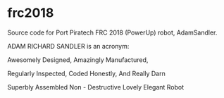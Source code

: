 # frc2018
Source code for Port Piratech FRC 2018 (PowerUp) robot, AdamSandler.

ADAM RICHARD SANDLER is an acronym:

Awesomely
Designed,
Amazingly
Manufactured,

Regularly
Inspected,
Coded
Honestly,
And
Really
Darn

Superbly
Assembled
Non -
Destructive
Lovely
Elegant
Robot
